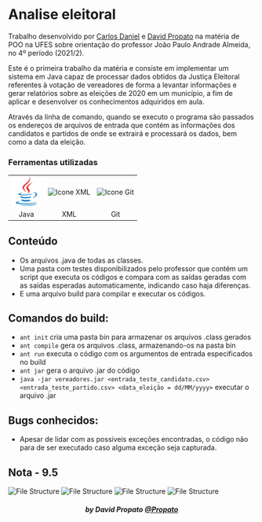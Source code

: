 # Analise eleitoral

Trabalho desenvolvido por <a href="https://github.com/paisdegales">Carlos Daniel</a> e <a href="https://github.com/Propato">David Propato</a> na matéria de POO na UFES sobre orientação do professor João Paulo Andrade Almeida, no 4º período (2021/2).

Este é o primeira trabalho da matéria e consiste em implementar um sistema em Java capaz de processar dados obtidos da Justiça Eleitoral referentes à votação de vereadores de forma a levantar informações e gerar relatórios sobre as eleições de 2020 em um município, a fim de aplicar e desenvolver os conhecimentos adquiridos em aula. 

Através da linha de comando, quando se executo o programa são passados os endereços de arquivos de entrada que contém as informações dos candidatos e partidos de onde se extrairá e processará os dados, bem como a data da eleição.

### Ferramentas utilizadas

<table>
    <tr align="center">
        <td>
            <img alt="Icone Java" title="Java" height="60" src="https://github.com/devicons/devicon/blob/1119b9f84c0290e0f0b38982099a2bd027a48bf1/icons/java/java-original.svg">
        </td>
        <td>    
            <img alt="Icone XML" title="XML" height="60" src="https://user-images.githubusercontent.com/84464307/226507055-926ee880-402d-4748-bb5a-ffda0feda9bd.svg">
        </td>
        <td>
            <img alt="Icone Git" title="Git" height="60" src="https://user-images.githubusercontent.com/84464307/224510001-3e60f54c-2a0a-4ae9-bee6-f5b10df9ecf1.svg">
        </td>
    </tr>
    <tr align="center">
        <td>
            Java
        </td>
        <td>    
            XML
        </td>
        <td>
            Git
        </td>
    </tr>
</table>

## Conteúdo

- Os arquivos .java de todas as classes.
- Uma pasta com testes disponibilizados pelo professor que contém um script que executa os códigos e compara com as saídas geradas com as saídas esperadas automaticamente, indicando caso haja diferenças.
- E uma arquivo build para compilar e executar os códigos. 

## Comandos do build:

- `ant init` cria uma pasta bin para armazenar os arquivos .class gerados
- `ant compile` gera os arquivos .class, armazenando-os na pasta bin
- `ant run` executa o código com os argumentos de entrada especificados no build
- `ant jar` gera o arquivo .jar do código
- `java -jar vereadores.jar <entrada_teste_candidato.csv> <entrada_teste_partido.csv> <data_eleição = dd/MM/yyyy>` executar o arquivo .jar

## Bugs conhecidos:

- Apesar de lidar com as possiveis exceções encontradas, o código não para de ser executado caso alguma exceção seja capturada.

## Nota - 9.5

![File Structure](https://user-images.githubusercontent.com/84464307/226507811-a4f90fb6-dc1e-4dbb-8675-8332bab8b526.png)
![File Structure](https://user-images.githubusercontent.com/84464307/226507850-a1fd7141-42b2-49c4-b487-b580b8699184.png)
![File Structure](https://user-images.githubusercontent.com/84464307/226507857-12b242c5-e3c5-4cff-a1f0-7eeb3b62c2a8.png)
![File Structure](https://user-images.githubusercontent.com/84464307/226507862-0e9ae213-2711-49b3-b056-f4737d2e49de.png)

<h5 align="center">by David Propato <a href="https://github.com/Propato">@Propato</a></h5>
